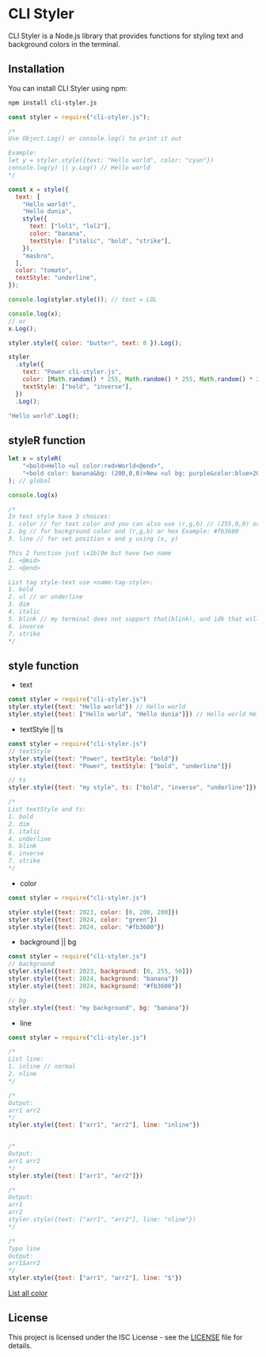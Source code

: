 # CLI Styler

CLI Styler is a Node.js library that provides functions for styling text and background colors in the terminal.

## Installation

You can install CLI Styler using npm:

```bash
npm install cli-styler.js
```

```js
const styler = require("cli-styler.js");

/*
Use Object.Log() or console.log() to print it out

Example:
let y = styler.style({text: "Hello world", color: "cyan"})
console.log(y) || y.Log() // Hello world
*/

const x = style({
  text: [
    "Hello world!",
    "Hello dunia",
    style({
      text: ["lol1", "lol2"],
      color: "banana",
      textStyle: ["italic", "bold", "strike"],
    }),
    "masbro",
  ],
  color: "tomato",
  textStyle: "underline",
});

console.log(styler.style()); // text = LOL

console.log(x);
// or
x.Log();

styler.style({ color: "butter", text: 0 }).Log();

styler
  .style({
    text: "Power cli-styler.js",
    color: [Math.random() * 255, Math.random() * 255, Math.random() * 255],
    textStyle: ["bold", "inverse"],
  })
  .Log();

"Hello world".Log();
```
## styleR function
```js
let x = styleR(
    "<bold>Hello <ul color:red>World<@end>",
    "<bold color: banana&bg: (200,0,0)>New <ul bg: purple&color:blue>2024<@end>"
); // global

console.log(x)

/*
In text style have 3 choices:
1. color // for text color and you can also use (r,g,b) // (255,0,0) or hex
2. bg // for background color and (r,g,b) or hex Example: #fb3600
3. line // for set position x and y using (x, y)

This 2 function just \x1b[0m but have two name
1. <@mid>
2. <@end>

List tag style-text use <name-tag-style>:
1. bold
2. ul // or underline
3. dim
4. italic
5. blink // my terminal does not support that(blink), and idk that will work for you or not (-_-)
6. inverse
7. strike
*/
```

## style function
- text
```js
const styler = require("cli-styler.js")
styler.style({text: "Hello world"}) // Hello world
styler.style({text: ["Hello world", "Hello dunia"]}) // Hello world Hello dunia
```
- textStyle || ts
```js
const styler = require("cli-styler.js")
// textStyle
styler.style({text: "Power", textStyle: "bold"})
styler.style({text: "Power", textStyle: ["bold", "underline"]})

// ts
styler.style({text: "my style", ts: ["bold", "inverse", "underline"]})

/*
List textStyle and ts:
1. bold
2. dim
3. italic
4. underline
5. blink
6. inverse
7. strike
*/
```
- color
```js
const styler = require("cli-styler.js")

styler.style({text: 2023, color: [0, 200, 200]})
styler.style({text: 2024, color: "green"})
styler.style({text: 2024, color: "#fb3600"})
```
- background || bg
```js
const styler = require("cli-styler.js")
// background
styler.style({text: 2023, background: [0, 255, 50]})
styler.style({text: 2024, background: "banana"})
styler.style({text: 2024, background: "#fb3600"})

// bg
styler.style({text: "my background", bg: "banana"})
```
- line
```js
const styler = require("cli-styler.js")

/*
List line:
1. inline // normal
2. nline
*/

/*
Output:
arr1 arr2
*/
styler.style({text: ["arr1", "arr2"], line: "inline"})


/*
Output:
arr1 arr2
*/
styler.style({text: ["arr1", "arr2"]})

/*
Output:
arr1
arr2
styler.style({text: ["arr1", "arr2"], line: "nline"})
*/

/*
Typo line
Output:
arr1$arr2
*/
styler.style({text: ["arr1", "arr2"], line: "$"})

```

[List all color](/lib/select-color.js)

## License

This project is licensed under the ISC License - see the [LICENSE](LICENSE) file for details.
